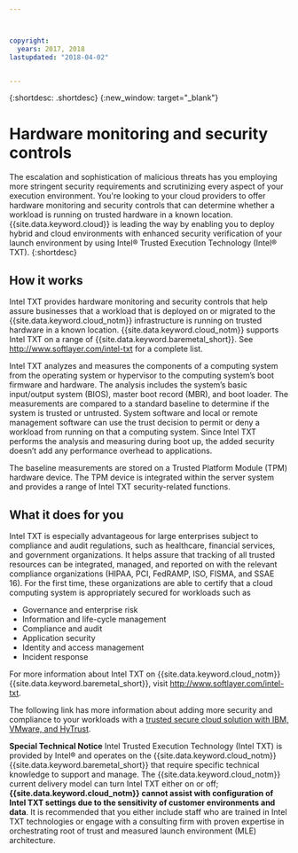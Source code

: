 ```yaml
---



copyright:
  years: 2017, 2018
lastupdated: "2018-04-02"


---
```


{:shortdesc: .shortdesc}
{:new_window: target="_blank"}

# Hardware monitoring and security controls

The escalation and sophistication of malicious threats has you employing more stringent security requirements and scrutinizing every aspect of your execution environment. You're looking to your cloud providers to offer hardware monitoring and security controls that can determine whether a workload is running on trusted hardware in a known location. {{site.data.keyword.cloud}} is leading the way by enabling you to deploy hybrid and cloud environments with enhanced security verification of your launch environment by using Intel&reg; Trusted Execution Technology (Intel&reg; TXT). {:shortdesc}

## How it works

Intel TXT provides hardware monitoring and security controls that help assure businesses that a workload that is deployed on or migrated to the {{site.data.keyword.cloud_notm}} infrastructure is running on trusted hardware in a known location. {{site.data.keyword.cloud_notm}} supports Intel TXT on a range of {{site.data.keyword.baremetal_short}}. See http://www.softlayer.com/intel-txt for a complete list.

Intel TXT analyzes and measures the components of a computing system from the operating system or hypervisor to the computing system’s boot firmware and hardware. The analysis includes the system’s basic input/output system (BIOS), master boot record (MBR), and boot loader. The measurements are compared to a standard baseline to determine if the system is trusted or untrusted. System software and local or remote management software can use the trust decision to permit or deny a workload from running on that a computing system. Since Intel TXT performs the analysis and measuring during boot up, the added security doesn’t add any performance overhead to applications.

The baseline measurements are stored on a Trusted Platform Module (TPM) hardware device. The TPM device is integrated within the server system and provides a range of Intel TXT security-related functions.

## What it does for you

Intel TXT is especially advantageous for large enterprises subject to compliance and audit regulations, such as healthcare, financial services, and government organizations. It helps assure that tracking of all trusted resources can be integrated, managed, and reported on with the relevant compliance organizations (HIPAA, PCI, FedRAMP, ISO, FISMA, and SSAE 16). For the first time, these organizations are able to certify that a cloud computing system is appropriately secured for workloads such as

* Governance and enterprise risk
* Information and life-cycle management
* Compliance and audit
* Application security
* Identity and access management
* Incident response

For more information about Intel TXT on {{site.data.keyword.cloud_notm}} {{site.data.keyword.baremetal_short}}, visit http://www.softlayer.com/intel-txt.

The following link has more information about adding more security and compliance to your workloads with a [trusted secure cloud solution with IBM, VMware, and HyTrust](http://wpc.c320.edgecastcdn.net/00C320/DeploymentGuide_IBM_Intel_HyTrust_VMware_v1%200.pdf).

**Special Technical Notice** Intel Trusted Execution Technology (Intel TXT) is provided by Intel&reg; and operates on the {{site.data.keyword.cloud_notm}} {{site.data.keyword.baremetal_short}} that require specific technical knowledge to support and manage. The {{site.data.keyword.cloud_notm}} current delivery model can turn Intel TXT either on or off; **{{site.data.keyword.cloud_notm}} cannot assist with configuration of Intel TXT settings due to the sensitivity of customer environments and data**. It is recommended that you either include staff who are trained in Intel TXT technologies or engage with a consulting firm with proven expertise in orchestrating root of trust and measured launch environment (MLE) architecture.
